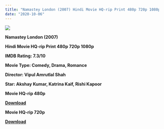 ```yaml
---
title: "Namastey London (2007) Hindi Movie HQ-rip Print 480p 720p 1080p"
date: "2020-10-06"
---
```


[**![](https://1.bp.blogspot.com/-W3-z1Ut2l70/XtYEr7u5oII/AAAAAAAACWo/_A1kVvftYs0xKQb6rNkrix818CKGS1xCQCLcBGAsYHQ/s1600/Namasteylondon.jpg)**](https://1.bp.blogspot.com/-W3-z1Ut2l70/XtYEr7u5oII/AAAAAAAACWo/_A1kVvftYs0xKQb6rNkrix818CKGS1xCQCLcBGAsYHQ/s1600/Namasteylondon.jpg)

 **Namastey London (2007)**

**Hindi Movie HQ-rip Print 480p 720p 1080p**

**IMDB Rating: 7.3/10**

**Movie Type: Comedy, Drama, Romance**

**Director: Vipul Amrutlal Shah**

**Star: Akshay Kumar, Katrina Kaif, Rishi Kapoor**

 **Movie HQ-rip 480p** 

**[Download](http://linkgenerator.tk//345)** 

 **Movie HQ-rip 720p** 

**[Download](http://linkgenerator.tk//346)**
